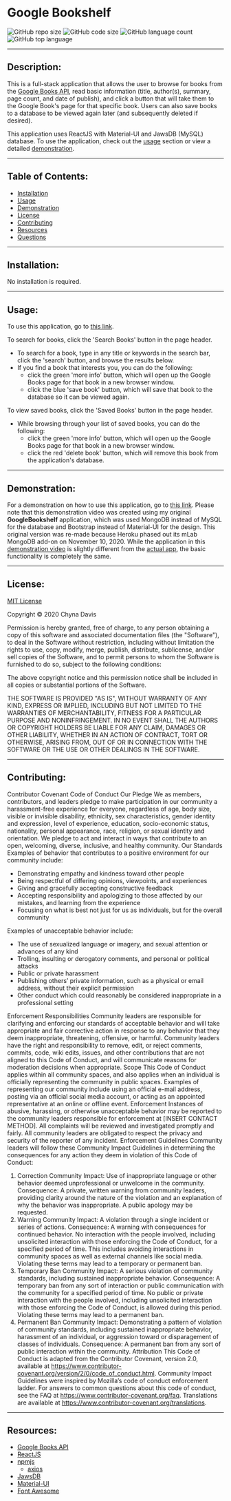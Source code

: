 # Google Bookshelf
  ![GitHub repo size](https://img.shields.io/github/repo-size/CrainDavis/GoogleBookshelf2?style=for-the-badge) ![GitHub code size](https://img.shields.io/github/languages/code-size/CrainDavis/GoogleBookshelf2?color=gold&style=for-the-badge) ![GitHub language count](https://img.shields.io/github/languages/count/CrainDavis/GoogleBookshelf2?color=green&style=for-the-badge) ![GitHub top language](https://img.shields.io/github/languages/top/CrainDavis/GoogleBookshelf2?color=red&style=for-the-badge)

---

## Description:
This is a full-stack application that allows the user to browse for books from the [Google Books API](https://developers.google.com/books), read basic information (title, author(s), summary, page count, and date of publish), and click a button that will take them to the Google Book's page for that specific book. Users can also save books to a database to be viewed again later (and subsequently deleted if desired). 

This application uses ReactJS with Material-UI and JawsDB (MySQL) database. To use the application, check out the [usage](#usage) section or view a detailed [demonstration](#demonstration).

---

## Table of Contents:
* [Installation](#installation)
* [Usage](#usage)
* [Demonstration](#demonstration)
* [License](#license)
* [Contributing](#contributing)
* [Resources](#resources)
* [Questions](#questions)

---

## Installation:
No installation is required.

---

## Usage:
To use this application, go to [this link](https://cdavis-googlebookshelf2.herokuapp.com/).

To search for books, click the 'Search Books' button in the page header.
* To search for a book, type in any title or keywords in the search bar, click the 'search' button, and browse the results below.
* If you find a book that interests you, you can do the following:
    * click the green 'more info' button, which will open up the Google Books page for that book in a new browser window.
    * click the blue 'save book' button, which will save that book to the database so it can be viewed again.

To view saved books, click the 'Saved Books' button in the page header.
* While browsing through your list of saved books, you can do the following:
    * click the green 'more info' button, which will open up the Google Books page for that book in a new browser window.
    * click the red 'delete book' button, which will remove this book from the application's database.

---

## Demonstration:
For a demonstration on how to use this application, go to [this link](https://drive.google.com/file/d/1R3ncig81tyJYjyEXtHI3feJ7z977mgMk/view). Please note that this demonstration video was created using my original __GoogleBookshelf__ application, which was used MongoDB instead of MySQL for the database and Bootstrap instead of Material-UI for the design. This original version was re-made because Heroku phased out its mLab MongoDB add-on on November 10, 2020. While the application in this [demonstration video](https://drive.google.com/file/d/1R3ncig81tyJYjyEXtHI3feJ7z977mgMk/view) is slightly different from the [actual app](https://cdavis-googlebookshelf2.herokuapp.com/), the basic functionality is completely the same.

---

## License:
[MIT License](https://opensource.org/licenses/MIT)

Copyright © 2020 Chyna Davis

Permission is hereby granted, free of charge, to any person obtaining a copy
of this software and associated documentation files (the "Software"), to deal
in the Software without restriction, including without limitation the rights
to use, copy, modify, merge, publish, distribute, sublicense, and/or sell
copies of the Software, and to permit persons to whom the Software is
furnished to do so, subject to the following conditions:

The above copyright notice and this permission notice shall be included in all
copies or substantial portions of the Software.

THE SOFTWARE IS PROVIDED "AS IS", WITHOUT WARRANTY OF ANY KIND, EXPRESS OR
IMPLIED, INCLUDING BUT NOT LIMITED TO THE WARRANTIES OF MERCHANTABILITY,
FITNESS FOR A PARTICULAR PURPOSE AND NONINFRINGEMENT. IN NO EVENT SHALL THE
AUTHORS OR COPYRIGHT HOLDERS BE LIABLE FOR ANY CLAIM, DAMAGES OR OTHER
LIABILITY, WHETHER IN AN ACTION OF CONTRACT, TORT OR OTHERWISE, ARISING FROM,
OUT OF OR IN CONNECTION WITH THE SOFTWARE OR THE USE OR OTHER DEALINGS IN THE
SOFTWARE.

---

## Contributing:
Contributor Covenant Code of Conduct
Our Pledge
We as members, contributors, and leaders pledge to make participation in our
community a harassment-free experience for everyone, regardless of age, body
size, visible or invisible disability, ethnicity, sex characteristics, gender
identity and expression, level of experience, education, socio-economic status,
nationality, personal appearance, race, religion, or sexual identity
and orientation.
We pledge to act and interact in ways that contribute to an open, welcoming,
diverse, inclusive, and healthy community.
Our Standards
Examples of behavior that contributes to a positive environment for our
community include:

* Demonstrating empathy and kindness toward other people
* Being respectful of differing opinions, viewpoints, and experiences
* Giving and gracefully accepting constructive feedback
* Accepting responsibility and apologizing to those affected by our mistakes,
and learning from the experience
* Focusing on what is best not just for us as individuals, but for the
overall community

Examples of unacceptable behavior include:

* The use of sexualized language or imagery, and sexual attention or
advances of any kind
* Trolling, insulting or derogatory comments, and personal or political attacks
* Public or private harassment
* Publishing others’ private information, such as a physical or email
address, without their explicit permission
* Other conduct which could reasonably be considered inappropriate in a
professional setting

Enforcement Responsibilities
Community leaders are responsible for clarifying and enforcing our standards of
acceptable behavior and will take appropriate and fair corrective action in
response to any behavior that they deem inappropriate, threatening, offensive,
or harmful.
Community leaders have the right and responsibility to remove, edit, or reject
comments, commits, code, wiki edits, issues, and other contributions that are
not aligned to this Code of Conduct, and will communicate reasons for moderation
decisions when appropriate.
Scope
This Code of Conduct applies within all community spaces, and also applies when
an individual is officially representing the community in public spaces.
Examples of representing our community include using an official e-mail address,
posting via an official social media account, or acting as an appointed
representative at an online or offline event.
Enforcement
Instances of abusive, harassing, or otherwise unacceptable behavior may be
reported to the community leaders responsible for enforcement at
[INSERT CONTACT METHOD].
All complaints will be reviewed and investigated promptly and fairly.
All community leaders are obligated to respect the privacy and security of the
reporter of any incident.
Enforcement Guidelines
Community leaders will follow these Community Impact Guidelines in determining
the consequences for any action they deem in violation of this Code of Conduct:
1. Correction
Community Impact: Use of inappropriate language or other behavior deemed
unprofessional or unwelcome in the community.
Consequence: A private, written warning from community leaders, providing
clarity around the nature of the violation and an explanation of why the
behavior was inappropriate. A public apology may be requested.
2. Warning
Community Impact: A violation through a single incident or series
of actions.
Consequence: A warning with consequences for continued behavior. No
interaction with the people involved, including unsolicited interaction with
those enforcing the Code of Conduct, for a specified period of time. This
includes avoiding interactions in community spaces as well as external channels
like social media. Violating these terms may lead to a temporary or
permanent ban.
3. Temporary Ban
Community Impact: A serious violation of community standards, including
sustained inappropriate behavior.
Consequence: A temporary ban from any sort of interaction or public
communication with the community for a specified period of time. No public or
private interaction with the people involved, including unsolicited interaction
with those enforcing the Code of Conduct, is allowed during this period.
Violating these terms may lead to a permanent ban.
4. Permanent Ban
Community Impact: Demonstrating a pattern of violation of community
standards, including sustained inappropriate behavior,  harassment of an
individual, or aggression toward or disparagement of classes of individuals.
Consequence: A permanent ban from any sort of public interaction within
the community.
Attribution
This Code of Conduct is adapted from the Contributor Covenant,
version 2.0, available at
https://www.contributor-covenant.org/version/2/0/code_of_conduct.html.
Community Impact Guidelines were inspired by Mozilla’s code of conduct
enforcement ladder.
For answers to common questions about this code of conduct, see the FAQ at
https://www.contributor-covenant.org/faq. Translations are available at
https://www.contributor-covenant.org/translations.

---

## Resources:
* [Google Books API](https://developers.google.com/books)
* [ReactJS](https://reactjs.org/docs/getting-started.html)
* [npmjs](https://www.npmjs.com/)
  * [axios](https://www.npmjs.com/package/axios)
* [JawsDB](https://www.jawsdb.com/)
* [Material-UI](https://material-ui.com/)
* [Font Awesome](https://fontawesome.com/)

